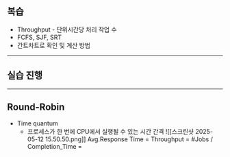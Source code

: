 ## 복습 

- Throughput - 단위시간당 처리 작업 수 
- FCFS, SJF, SRT
- 간트차트로 확인 및 계산 방법

---

## 실습 진행



---
## Round-Robin 
- Time quantum
  - 프로세스가 한 번에 CPU에서 실행될 수 있는 시간 간격
![[스크린샷 2025-05-12 15.50.50.png]]
Avg.Response Time = 
Throughput = #Jobs / Completion_Time = 
